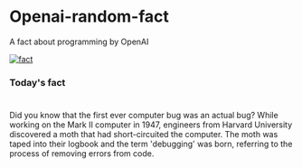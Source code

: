 
# Openai-random-fact
 A fact about programming by OpenAI

[![fact](https://github.com/MarioVidoni/openai-daily-fact/actions/workflows/main.yml/badge.svg)](https://github.com/MarioVidoni/openai-daily-fact/actions/workflows/main.yml)

### Today's fact
# 
Did you know that the first ever computer bug was an actual bug? While working on the Mark II computer in 1947, engineers from Harvard University discovered a moth that had short-circuited the computer. The moth was taped into their logbook and the term 'debugging' was born, referring to the process of removing errors from code.